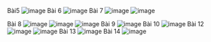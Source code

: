 Bài5
![image](https://github.com/ChiNguyenHuu/HUIT_CT4_T7-12_THKTLT/assets/134642964/334c3f8c-b697-4be1-8a24-00d602caf2c2)
Bài 6
![image](https://github.com/ChiNguyenHuu/HUIT_CT4_T7-12_THKTLT/assets/134642964/e7ad169d-d425-4244-a032-9c8de868e6a1)
Bài 7 
![image](https://github.com/ChiNguyenHuu/HUIT_CT4_T7-12_THKTLT/assets/134642964/b4802fa2-e48e-45e0-818b-1028839dfb2d)
![image](https://github.com/ChiNguyenHuu/HUIT_CT4_T7-12_THKTLT/assets/134642964/46572ae7-c878-45a4-b5d5-c925f1653fd7)

Bài 8 
![image](https://github.com/ChiNguyenHuu/HUIT_CT4_T7-12_THKTLT/assets/134642964/9d23dba4-2234-4082-bb9c-f0fc682399c4)
![image](https://github.com/ChiNguyenHuu/HUIT_CT4_T7-12_THKTLT/assets/134642964/edb80b13-2678-4369-b2af-fe249a7ad25f)
![image](https://github.com/ChiNguyenHuu/HUIT_CT4_T7-12_THKTLT/assets/134642964/a598fd3c-4c40-4d09-8f9c-7a5dfc498ccb)
Bài 9 
![image](https://github.com/user-attachments/assets/b4e60e38-2e62-416e-9232-e6b11fdb43ea)
Bài 10 
![image](https://github.com/user-attachments/assets/d148d7e7-4243-463d-a5ed-653693eafbe6)
Bài 12
![image](https://github.com/user-attachments/assets/0696a2ac-b178-49bc-acc5-801934830e68)
![image](https://github.com/user-attachments/assets/f0f65637-8256-4937-af53-9bb49a934731)
Bài 13
![image](https://github.com/user-attachments/assets/8b9b6e0c-6c89-423c-a2e8-e68fa8b4d7ae)
Bài 14
![image](https://github.com/user-attachments/assets/3e5fe412-05a7-487d-bbd9-78e9772e9a4c)

